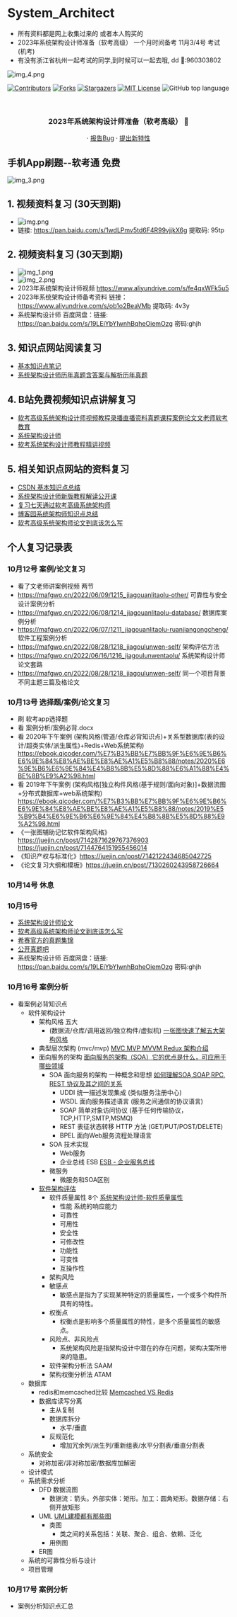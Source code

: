 # System_Architect
- 所有资料都是网上收集过来的 或者本人购买的
- 2023年系统架构设计师准备（软考高级） 一个月时间备考 11月3/4号 考试 (机考)
- 有没有浙江省杭州一起考试的同学,到时候可以一起去哦, dd 🐧:960303802

![img_4.png](img_4.png)

<!-- PROJECT SHIELDS -->

[![Contributors][contributors-shield]][contributors-url]
[![Forks][forks-shield]][forks-url]
[![Stargazers][stars-shield]][stars-url]
[![MIT License][license-shield]][license-url]
![GitHub top language](https://img.shields.io/github/languages/top/hakusai22/System_Architect?style=for-the-badge)

<!-- PROJECT LOGO -->
<br />



<p align="center">
    <a href="https://github.com/hakusai22/System_Architect/">
    </a>
    <h3 align="center">2023年系统架构设计师准备（软考高级） 🔞</h3>
  <p align="center">
    ·
    <a href="https://github.com/hakusai22/System_Architect/issues">报告Bug</a>
    ·
    <a href="https://github.com/hakusai22/System_Architect/issues">提出新特性</a>
  </p>

<!-- links -->

[your-project-path]:hakusai22/System_Architect

[contributors-shield]: https://img.shields.io/github/contributors/hakusai22/System_Architect.svg?style=for-the-badge

[contributors-url]: https://github.com/hakusai22/System_Architect/graphs/contributors

[forks-shield]: https://img.shields.io/github/forks/hakusai22/System_Architect.svg?style=for-the-badge

[forks-url]: https://github.com/hakusai22/System_Architect/network/members

[stars-shield]: https://img.shields.io/github/stars/hakusai22/System_Architect.svg?style=for-the-badge

[stars-url]: https://github.com/hakusai22/System_Architect/stargazers

[issues-shield]: https://img.shields.io/github/issues/hakusai22/System_Architect.svg?style=for-the-badge

[issues-url]: https://img.shields.io/github/issues/hakusai22/System_Architect.svg

[license-shield]: https://img.shields.io/github/license/hakusai22/System_Architect.svg?style=for-the-badge

[license-url]: https://github.com/hakusai22/System_Architect/blob/master/LICENSE

[linkedin-shield]: https://img.shields.io/badge/-LinkedIn-black.svg?style=for-the-badge&logo=linkedin&colorB=555

[linkedin-url]: https://linkedin.com/in/xxxx

## 手机App刷题--软考通 免费
![img_3.png](img_3.png)

## 1. 视频资料复习 (30天到期)
- ![img.png](img.png)
- 链接: https://pan.baidu.com/s/1wdLPmv5td6F4R99vjjkX6g  提取码: 95tp

## 2. 视频资料复习 (30天到期)
- ![img_1.png](img_1.png)
- ![img_2.png](img_2.png)
- 2023年系统架构设计师视频  https://www.aliyundrive.com/s/fe4qxWFk5u5
- 2023年系统架构设计师备考资料 链接：https://www.aliyundrive.com/s/ob1o2BeaVMb 提取码: 4v3y
- 系统架构设计师 百度网盘：链接: https://pan.baidu.com/s/19LEiYbYIwnhBqheOiemOzg 密码:ghjh
## 3. 知识点网站阅读复习
- [基本知识点笔记](https://lisahust.github.io/notebook1_web/)
- [系统架构设计师历年真题含答案与解析历年真题](https://ebook.qicoder.com/%E7%B3%BB%E7%BB%9F%E6%9E%B6%E6%9E%84%E8%AE%BE%E8%AE%A1%E5%B8%88/)

## 4. B站免费视频知识点讲解复习 
- [软考高级系统架构设计师视频教程录播直播资料真题课程案例论文文老师软考教育](https://www.bilibili.com/video/BV1YV411Y7t4/?spm_id_from=333.999.0.0&vd_source=5c4d3e12d3512ed84532d27dcef8ab0d)
- [系统架构设计师](https://www.bilibili.com/video/BV1wD4y1q7ni/?spm_id_from=333.337.search-card.all.click&vd_source=5c4d3e12d3512ed84532d27dcef8ab0d)
- [软考系统架构设计师教程精讲视频](https://www.bilibili.com/video/BV1Ak4y1s7Hd/?spm_id_from=333.337.search-card.all.click&vd_source=5c4d3e12d3512ed84532d27dcef8ab0d)


## 5. 相关知识点网站的资料复习
- [CSDN 基本知识点总结](https://blog.csdn.net/weixin_30197685/article/details/132797803?app_version=6.1.4&utm_source=app)
- [系统架构设计师新版教程解读公开课](https://wangxiao.xisaiwang.com/shipin2/v280007661.html)
- [复习七天通过软考高级系统架构师](https://zhuanlan.zhihu.com/p/338502562)
- [博客园系统架构师知识点总结](https://www.cnblogs.com/Tiancheng-Duan/tag/%E6%9E%B6%E6%9E%84/)
- [软考高级系统架构师论文到底该怎么写](https://mp.weixin.qq.com/s/E97YA-VktIoEmOCwZ2EUqg)





##  个人复习记录表

### 10月12号 案例/论文复习
- 看了文老师讲案例视频 两节
- https://mafgwo.cn/2022/06/09/1215_jiagouanlitaolu-other/ 可靠性与安全设计案例分析
- https://mafgwo.cn/2022/06/08/1214_jiagouanlitaolu-database/  数据库案例分析
- https://mafgwo.cn/2022/06/07/1211_jiagouanlitaolu-ruanjiangongcheng/ 软件工程案例分析
- https://mafgwo.cn/2022/08/28/1218_jiagoulunwen-self/ 架构评估方法
- https://mafgwo.cn/2022/06/16/1216_jiagoulunwentaolu/ 系统架构设计师论文套路 
- https://mafgwo.cn/2022/08/28/1218_jiagoulunwen-self/ 同一个项目背景不同主题三篇及格论文

### 10月13号 选择题/案例/论文复习
- 刷 软考app选择题
- 看 案例分析/案例必背.docx 
- 看 2020年下午案例 (架构风格(管道/仓库必背知识点)+关系型数据库(表的设计/超类实体/派生属性)+Redis+Web系统架构) https://ebook.qicoder.com/%E7%B3%BB%E7%BB%9F%E6%9E%B6%E6%9E%84%E8%AE%BE%E8%AE%A1%E5%B8%88/notes/2020%E6%9E%B6%E6%9E%84%E4%B8%8B%E5%8D%88%E6%A1%88%E4%BE%8B%E9%A2%98.html
- 看 2019年下午案例 (架构风格[独立构件风格(基于规则/面向对象)]+数据流图+分布式数据库+web系统架构) https://ebook.qicoder.com/%E7%B3%BB%E7%BB%9F%E6%9E%B6%E6%9E%84%E8%AE%BE%E8%AE%A1%E5%B8%88/notes/2019%E5%B9%B4%E6%9E%B6%E6%9E%84%E4%B8%8B%E5%8D%88%E9%A2%98.html
- 《一张图辅助记忆软件架构风格》https://juejin.cn/post/7142871629767376903 https://juejin.cn/post/7144764151955456014
- 《知识产权与标准化》https://juejin.cn/post/7142122434685042725
- 《论文复习大纲和模板》https://juejin.cn/post/7130260243958726664

### 10月14号 休息

### 10月15号 
- [系统架构设计师论文](https://blog.csdn.net/sinat_31152963/category_10672942.html)
- [软考高级系统架构师论文到底该怎么写](https://mp.weixin.qq.com/s/E97YA-VktIoEmOCwZ2EUqg)
- [希赛官方的真题集锦](https://www.educity.cn/rk/zhenti/jiagou/)
- [公开真题吧](https://www.gkzenti.cn/paper?cls=%E8%BD%AF%E8%80%83&province=%E9%AB%98%E7%BA%A7_%E7%B3%BB%E7%BB%9F%E6%9E%B6%E6%9E%84%E8%AE%BE%E8%AE%A1%E5%B8%88)
- 系统架构设计师 百度网盘：链接: https://pan.baidu.com/s/19LEiYbYIwnhBqheOiemOzg 密码:ghjh

### 10月16号 案例分析
- 看案例必背知识点
  - 软件架构设计  
    - 架构风格 五大
      - (数据流/仓库/调用返回/独立构件/虚拟机) [一张图快速了解五大架构风格](https://zhuanlan.zhihu.com/p/429046857)
    - 典型层次架构 (mvc/mvp) [MVC MVP MVVM Redux 架构介绍](https://zhuanlan.zhihu.com/p/59814282)
    - 面向服务的架构 [面向服务的架构（SOA）它的优点是什么，可应用于哪些领域](https://www.zhihu.com/question/450799639/answer/1800986029)
      - SOA 面向服务的架构 一种概念和思想 [如何理解SOA,SOAP,RPC, REST 协议及其之间的关系](https://zhuanlan.zhihu.com/p/489185800)
        - UDDI 统一描述发现集成 (类似服务注册中心)
        - WSDL 面向服务描述语言 (服务之间通信的协议语言)
        - SOAP 简单对象访问协议 (基于任何传输协议，TCP,HTTP,SMTP,MSMQ)
        - REST 表征状态转移 HTTP 方法 (GET/PUT/POST/DELETE)
        - BPEL 面向Web服务流程处理语言
      - SOA 技术实现
        - Web服务
        - 企业总线 ESB [ESB - 企业服务总线](https://zhuanlan.zhihu.com/p/604648356)
      - 微服务
        - 微服务和SOA区别
    - [软件架构评估](https://zhuanlan.zhihu.com/p/564144022)
      - 软件质量属性 8个  [系统架构设计师-软件质量属性](https://zhuanlan.zhihu.com/p/405478863)
        - 性能 系统的响应能力
        - 可靠性
        - 可用性
        - 安全性
        - 可修改性
        - 功能性
        - 可变性
        - 互操作性
      - 架构风险
      - 敏感点 
        - 敏感点是指为了实现某种特定的质量属性，一个或多个构件所具有的特性。
      - 权衡点 
        - 权衡点是影响多个质量属性的特性，是多个质量属性的敏感点。
      - 风险点、非风险点
        - 系统架构风险是指架构设计中潜在的存在问题，架构决策所带来的隐患。
      - 软件架构分析法 SAAM
      - 架构权衡分析法 ATAM
  - 数据库
    - redis和memcached比较 [Memcached VS Redis](https://zhuanlan.zhihu.com/p/355330970)
    - 数据库读写分离
      - 主从复制
      - 数据库拆分
        - 水平/垂直
      - 反规范化
        - 增加冗余列/派生列/重新组表/水平分割表/垂直分割表
  - 系统安全
    - 对称加密/非对称加密/数据库加解密
  - 设计模式
  - 系统需求分析
    - DFD 数据流图
      - 数据流：箭头。外部实体：矩形。加工：圆角矩形。数据存储：右侧开放矩形
    - UML [UML建模都有那些图](https://zhuanlan.zhihu.com/p/540136307)
      - 类图
        - 类之间的关系包括：关联、聚合、组合、依赖、泛化
      - 用例图
    - ER图
  - 系统的可靠性分析与设计
  - 项目管理

### 10月17号 案例分析
- 案例分析知识点汇总